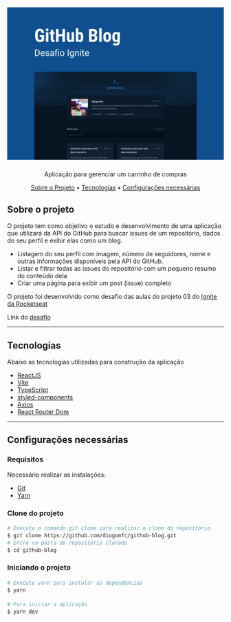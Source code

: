 <h1 align="center">
  <img alt="Logo" src="./public/Capa.svg" alt="Coffe Delivery">
</h1>
<p align="center">Aplicação para gerenciar um carrinho de compras </p>


<p align="center">
 <a href="#sobre-o-projeto">Sobre o Projeto</a> •
 <a href="#tecnologias">Tecnologias</a> •
 <a href="#configurações-necessárias">Configurações necessárias</a>
</p>

## Sobre o projeto

O projeto tem como objetivo o estudo e desenvolvimento de uma aplicação que utilizará da API do GitHub para buscar issues de um repositório, dados do seu perfil e exibir elas como um blog.

- Listagem do seu perfil com imagem, número de seguidores, nome e outras informações disponíveis pela API do GitHub.
- Listar e filtrar todas as issues do repositório com um pequeno resumo do conteúdo dela
- Criar uma página para exibir um post (issue) completo

O projeto foi desenvolvido como desafio das aulas do projeto 03 do [Ignite da Rocketseat](https://rocketseat.com.br/)

Link do [desafio](https://efficient-sloth-d85.notion.site/Desafio-03-Github-Blog-13593953670346908462ddc648d42cf1)

---

## Tecnologias

Abaixo as tecnologias utilizadas para construção da aplicação

- [ReactJS](https://reactjs.org/)
- [Vite](https://vitejs.dev/)
- [TypeScript](https://www.typescriptlang.org/)
- [styled-components](https://styled-components.com/)
- [Axios](https://axios-http.com/ptbr/docs/intro)
- [React Router Dom](https://reactrouter.com/en/main)


---

## Configurações necessárias

### **Requisitos**

Necessário realizar as instalações:

- [Git](https://git-scm.com/)
- [Yarn](https://classic.yarnpkg.com)

### **Clone do projeto**

```bash
# Execute o comando git clone para realizar o clone do repositório
$ git clone https://github.com/diogomfc/github-blog.git
# Entre na pasta do repositório clonado
$ cd github-blog
```

### **Iniciando o projeto**

```bash
# Execute yarn para instalar as dependências
$ yarn

# Para iniciar a aplicação
$ yarn dev

```
